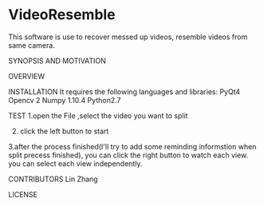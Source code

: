 # VideoResemble

This software is use to recover messed up videos, resemble videos from same camera. 

SYNOPSIS AND MOTIVATION



OVERVIEW


INSTALLATION
It requires the following languages and libraries:
PyQt4 
Opencv 2
Numpy 1.10.4
Python2.7


TEST
1.open the File ,select the video you want to split

2. click the left button to start 

3.after the process finished(I'll try to add some reminding informstion when split precess finished), you can click the right button to watch each view.  you can select each view independently. 

CONTRIBUTORS
Lin Zhang



LICENSE

